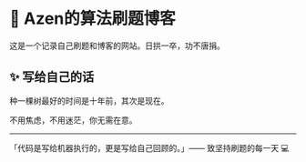 # 🌟 Azen的算法刷题博客  

这是一个记录自己刷题和博客的网站。日拱一卒，功不唐捐。

## ✨ 写给自己的话  

种一棵树最好的时间是十年前，其次是现在。

不用焦虑，不用迷茫，你无需在意。

---  
「代码是写给机器执行的，更是写给自己回顾的。」—— 致坚持刷题的每一天 💻
